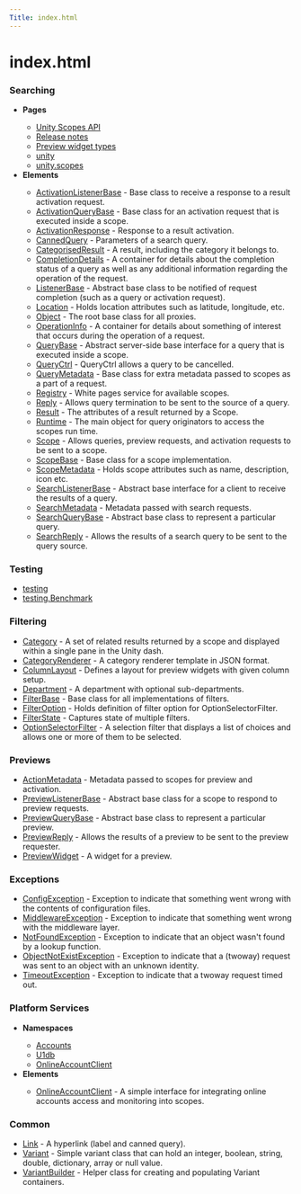 ```yaml
---
Title: index.html
---
```


# index.html

<h3 class="section_title">Searching</h3>
<ul>
<li><b>Pages</b></li>
<ul>
<li><a href="index.md">Unity Scopes API</a></li>
<li><a href="md__r_e_l_e_a_s_e__n_o_t_e_s.md">Release notes</a></li>
<li><a href="previewwidgets.md">Preview widget types</a></li>
<li><a href="unity.md">unity</a></li>
<li><a href="unity.scopes.md">unity.scopes</a></li>
</ul>
<li><b>Elements</b></li>
<ul>
<li><a href="unity.scopes.ActivationListenerBase.md">ActivationListenerBase</a> - Base class to receive a response to a result activation request.  
</li>
<li><a href="unity.scopes.ActivationQueryBase.md">ActivationQueryBase</a> - Base class for an activation request that is executed inside a scope.  
</li>
<li><a href="unity.scopes.ActivationResponse.md">ActivationResponse</a> - Response to a result activation.  
</li>
<li><a href="unity.scopes.CannedQuery.md">CannedQuery</a> - Parameters of a search query.  
</li>
<li><a href="unity.scopes.CategorisedResult.md">CategorisedResult</a> - A result, including the category it belongs to.  
</li>
<li><a href="unity.scopes.CompletionDetails.md">CompletionDetails</a> - A container for details about the completion status of a query as well as any additional information regarding the operation of the request.  
</li>
<li><a href="unity.scopes.ListenerBase.md">ListenerBase</a> - Abstract base class to be notified of request completion (such as a query or activation request).  
</li>
<li><a href="unity.scopes.Location.md">Location</a> - Holds location attributes such as latitude, longitude, etc.  
</li>
<li><a href="unity.scopes.Object.md">Object</a> - The root base class for all proxies.  
</li>
<li><a href="unity.scopes.OperationInfo.md">OperationInfo</a> - A container for details about something of interest that occurs during the operation of a request.  
</li>
<li><a href="unity.scopes.QueryBase.md">QueryBase</a> - Abstract server-side base interface for a query that is executed inside a scope.  
</li>
<li><a href="unity.scopes.QueryCtrl.md">QueryCtrl</a> - QueryCtrl allows a query to be cancelled.  
</li>
<li><a href="unity.scopes.QueryMetadata.md">QueryMetadata</a> - Base class for extra metadata passed to scopes as a part of a request.  
</li>
<li><a href="unity.scopes.Registry.md">Registry</a> - White pages service for available scopes.  
</li>
<li><a href="unity.scopes.Reply.md">Reply</a> - Allows query termination to be sent to the source of a query.  
</li>
<li><a href="unity.scopes.Result.md">Result</a> - The attributes of a result returned by a Scope.  
</li>
<li><a href="unity.scopes.Runtime.md">Runtime</a> - The main object for query originators to access the scopes run time.  
</li>
<li><a href="unity.scopes.Scope.md">Scope</a> - Allows queries, preview requests, and activation requests to be sent to a scope.  
</li>
<li><a href="unity.scopes.ScopeBase.md">ScopeBase</a> - Base class for a scope implementation.  
</li>
<li><a href="unity.scopes.ScopeMetadata.md">ScopeMetadata</a> - Holds scope attributes such as name, description, icon etc.  
</li>
<li><a href="unity.scopes.SearchListenerBase.md">SearchListenerBase</a> - Abstract base interface for a client to receive the results of a query.  
</li>
<li><a href="unity.scopes.SearchMetadata.md">SearchMetadata</a> - Metadata passed with search requests.  
</li>
<li><a href="unity.scopes.SearchQueryBase.md">SearchQueryBase</a> - Abstract base class to represent a particular query.  
</li>
<li><a href="unity.scopes.SearchReply.md">SearchReply</a> - Allows the results of a search query to be sent to the query source.  
</li>
</ul>
</ul>
<h3 class="section_title">Testing</h3>
<ul>
<li><a href="unity.scopes.testing.md">testing</a></li>
<li><a href="unity.scopes.testing.Benchmark.md">testing.Benchmark</a></li>
</ul>
<h3 class="section_title">Filtering</h3>
<ul>
<li><a href="unity.scopes.Category.md">Category</a> - A set of related results returned by a scope and displayed within a single pane in the Unity dash.  
</li>
<li><a href="unity.scopes.CategoryRenderer.md">CategoryRenderer</a> - A category renderer template in JSON format.  
</li>
<li><a href="unity.scopes.ColumnLayout.md">ColumnLayout</a> - Defines a layout for preview widgets with given column setup.  
</li>
<li><a href="unity.scopes.Department.md">Department</a> - A department with optional sub-departments.  
</li>
<li><a href="unity.scopes.FilterBase.md">FilterBase</a> - Base class for all implementations of filters.  
</li>
<li><a href="unity.scopes.FilterOption.md">FilterOption</a> - Holds definition of filter option for OptionSelectorFilter.  
</li>
<li><a href="unity.scopes.FilterState.md">FilterState</a> - Captures state of multiple filters.  
</li>
<li><a href="unity.scopes.OptionSelectorFilter.md">OptionSelectorFilter</a> - A selection filter that displays a list of choices and allows one or more of them to be selected.  
</li>
</ul>
<h3 class="section_title">Previews</h3>
<ul>
<li><a href="unity.scopes.ActionMetadata.md">ActionMetadata</a> - Metadata passed to scopes for preview and activation.  
</li>
<li><a href="unity.scopes.PreviewListenerBase.md">PreviewListenerBase</a> - Abstract base class for a scope to respond to preview requests.  
</li>
<li><a href="unity.scopes.PreviewQueryBase.md">PreviewQueryBase</a> - Abstract base class to represent a particular preview.  
</li>
<li><a href="unity.scopes.PreviewReply.md">PreviewReply</a> - Allows the results of a preview to be sent to the preview requester.  
</li>
<li><a href="unity.scopes.PreviewWidget.md">PreviewWidget</a> - A widget for a preview.  
</li>
</ul>
<h3 class="section_title">Exceptions</h3>
<ul>
<li><a href="unity.scopes.ConfigException.md">ConfigException</a> - Exception to indicate that something went wrong with the contents of configuration files.  
</li>
<li><a href="unity.scopes.MiddlewareException.md">MiddlewareException</a> - Exception to indicate that something went wrong with the middleware layer.  
</li>
<li><a href="unity.scopes.NotFoundException.md">NotFoundException</a> - Exception to indicate that an object wasn't found by a lookup function.  
</li>
<li><a href="unity.scopes.ObjectNotExistException.md">ObjectNotExistException</a> - Exception to indicate that a (twoway) request was sent to an object with an unknown identity.  
</li>
<li><a href="unity.scopes.TimeoutException.md">TimeoutException</a> - Exception to indicate that a twoway request timed out.  
</li>
</ul>
<h3 class="section_title">Platform Services</h3>
<ul>
<li><b>Namespaces</b></li>
<ul>
<li><a href="Accounts.md">Accounts</a></li>
<li><a href="U1db.md">U1db</a></li>
<li><a href="unity.scopes.OnlineAccountClient.md">OnlineAccountClient</a></li>
</ul>
<li><b>Elements</b></li>
<ul>
<li><a href="unity.scopes.OnlineAccountClient.md">OnlineAccountClient</a> - A simple interface for integrating online accounts access and monitoring into scopes.  
</li>
</ul>
</ul>
<h3 class="section_title">Common</h3>
<ul>
<li><a href="unity.scopes.Link.md">Link</a> - A hyperlink (label and canned query).  
</li>
<li><a href="unity.scopes.Variant.md">Variant</a> - Simple variant class that can hold an integer, boolean, string, double, dictionary, array or null value.  
</li>
<li><a href="unity.scopes.VariantBuilder.md">VariantBuilder</a> - Helper class for creating and populating Variant containers.  
</li>
</ul>
